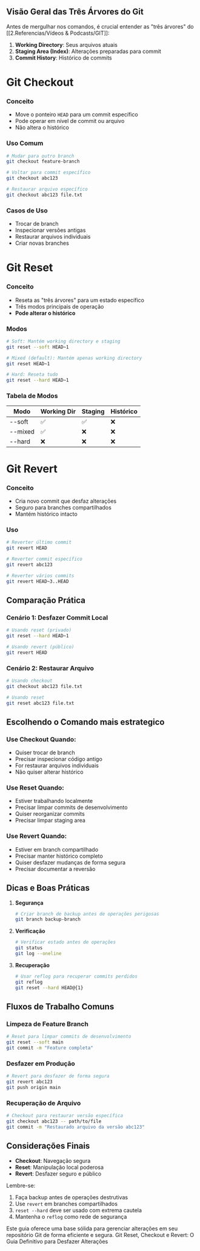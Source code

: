 ## Visão Geral das Três Árvores do Git
Antes de mergulhar nos comandos, é crucial entender as "três árvores" do [[2.Referencias/Vídeos & Podcasts/GIT]]:
1. **Working Directory**: Seus arquivos atuais
2. **Staging Area (Index)**: Alterações preparadas para commit
3. **Commit History**: Histórico de commits

# Git Checkout
### Conceito
- Move o ponteiro `HEAD` para um commit específico
- Pode operar em nível de commit ou arquivo
- Não altera o histórico

### Uso Comum
```bash
# Mudar para outro branch
git checkout feature-branch

# Voltar para commit específico
git checkout abc123

# Restaurar arquivo específico
git checkout abc123 file.txt
```

### Casos de Uso
- Trocar de branch
- Inspecionar versões antigas
- Restaurar arquivos individuais
- Criar novas branches

# Git Reset
### Conceito
- Reseta as "três árvores" para um estado específico
- Três modos principais de operação
- **Pode alterar o histórico**

### Modos
```bash
# Soft: Mantém working directory e staging
git reset --soft HEAD~1

# Mixed (default): Mantém apenas working directory
git reset HEAD~1

# Hard: Reseta tudo
git reset --hard HEAD~1
```

### Tabela de Modos
| Modo  | Working Dir | Staging | Histórico |
|-------|-------------|----------|-----------|
| --soft| ✅          | ✅       | ❌        |
| --mixed| ✅         | ❌       | ❌        |
| --hard| ❌          | ❌       | ❌        |

# Git Revert
### Conceito
- Cria novo commit que desfaz alterações
- Seguro para branches compartilhados
- Mantém histórico intacto

### Uso
```bash
# Reverter último commit
git revert HEAD

# Reverter commit específico
git revert abc123

# Reverter vários commits
git revert HEAD~3..HEAD
```

## Comparação Prática

### Cenário 1: Desfazer Commit Local
```bash
# Usando reset (privado)
git reset --hard HEAD~1

# Usando revert (público)
git revert HEAD
```

### Cenário 2: Restaurar Arquivo
```bash
# Usando checkout
git checkout abc123 file.txt

# Usando reset
git reset abc123 file.txt
```

## Escolhendo o Comando mais estrategico

### Use Checkout Quando:
- Quiser trocar de branch
- Precisar inspecionar código antigo
- For restaurar arquivos individuais
- Não quiser alterar histórico

### Use Reset Quando:
- Estiver trabalhando localmente
- Precisar limpar commits de desenvolvimento
- Quiser reorganizar commits
- Precisar limpar staging area

### Use Revert Quando:
- Estiver em branch compartilhado
- Precisar manter histórico completo
- Quiser desfazer mudanças de forma segura
- Precisar documentar a reversão

## Dicas e Boas Práticas

1. **Segurança**
   ```bash
   # Criar branch de backup antes de operações perigosas
   git branch backup-branch
   ```

2. **Verificação**
   ```bash
   # Verificar estado antes de operações
   git status
   git log --oneline
   ```

3. **Recuperação**
   ```bash
   # Usar reflog para recuperar commits perdidos
   git reflog
   git reset --hard HEAD@{1}
   ```

## Fluxos de Trabalho Comuns

### Limpeza de Feature Branch
```bash
# Reset para limpar commits de desenvolvimento
git reset --soft main
git commit -m "Feature completa"
```

### Desfazer em Produção
```bash
# Revert para desfazer de forma segura
git revert abc123
git push origin main
```

### Recuperação de Arquivo
```bash
# Checkout para restaurar versão específica
git checkout abc123 -- path/to/file
git commit -m "Restaurado arquivo da versão abc123"
```

## Considerações Finais

- **Checkout**: Navegação segura
- **Reset**: Manipulação local poderosa
- **Revert**: Desfazer seguro e público

Lembre-se:
1. Faça backup antes de operações destrutivas
2. Use `revert` em branches compartilhados
3. `reset --hard` deve ser usado com extrema cautela
4. Mantenha o `reflog` como rede de segurança

Este guia oferece uma base sólida para gerenciar alterações em seu repositório Git de forma eficiente e segura. Git Reset, Checkout e Revert: O Guia Definitivo para Desfazer Alterações